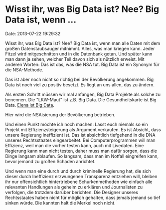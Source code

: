 Wisst ihr, was Big Data ist? Nee? Big Data ist, wenn \...
=========================================================

Date: 2013-07-22 19:29:32

Wisst ihr, was Big Data ist? Nee? Big Data ist, wenn man alle Daten mit
dem großen Datenstaubsauger mitnimmt. Alles, was man kriegen kann. Jeder
Fitzel wird mitgeschnitten und in die Datenbank getan. Und später kann
man dann ja sehen, welcher Teil davon sich als nützlich erweist. Mit
anderen Worten: Das ist das, was die NSA tut. Big Data ist ein Synonym
für die NSA-Methode.

Das ist aber noch nicht so richtig bei der Bevölkerung angekommen. Big
Data ist noch viel zu positiv besetzt. Es liegt an uns allen, das zu
ändern.

Als ersten Schritt müssen wir mal anfangen, Big Data Projekte als solche
zu benennen. Die \"LKW-Maut\" ist z.B. Big Data. Die Gesundheitskarte
ist Big Data. [Elena ist Big Data](http://www.heise.de/-1921388).

Hier wird die NSAisierung der Bevölkerung betrieben.

Und einen Punkt möchte ich noch machen: Lasst euch niemals so ein
Projekt mit Effizienzsteigerung als Argument verkaufen. Es ist Absicht,
dass unsere Regierung ineffizient ist. Das ist absichtlich tiefgehend in
die DNA unseres Rechtsstaates eingearbeitet. Bei Computerprogrammen will
man Effizienz, weil man die vorher testen kann, auch mit Livedaten. Eine
Regierung kann man nicht testen, daher muss man dafür sorgen, dass die
Dinge langsam ablaufen. So langsam, dass man im Notfall eingreifen kann,
bevor jemand zu großen Schaden anrichtet.

Und wenn man eine durch und durch kriminelle Regierung hat, die sich
dieser durch Ineffizienz erzwungenen Transparenz entziehen will, bleiben
ihr nur offensichtlich hintertriebene Schurkenmethoden wie einfach alle
relevanten Handlungen als geheim zu erklären und Journalisten zu
verfolgen, die trotzdem darüber berichten. Die Designer unseres
Rechtsstaates haben nicht für möglich gehalten, dass jemals jemand so
tief sinken würde. Die kannten halt die Merkel noch nicht.
